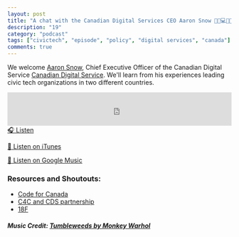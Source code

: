 ```yaml
---
layout: post
title: "A chat with the Canadian Digital Services CEO Aaron Snow 💪🏽💻🇨🇦"
description: "19"
category: "podcast"
tags: ["civictech", "episode", "policy", "digital services", "canada"]
comments: true
---
```

We welcome [Aaron Snow](https://twitter.com/aaronsnow), Chief Executive Officer of the Canadian Digital Service [Canadian Digital Service](https://digital.canada.ca/work-with-us/). We'll learn from his experiences leading civic tech organizations in two different countries.

<iframe width="100%" height="75" scrolling="no" frameborder="no" allow="autoplay" src="https://w.soundcloud.com/player/?url=https%3A//api.soundcloud.com/tracks/501032790&color=%23ff5500&auto_play=false&hide_related=false&show_comments=true&show_user=true&show_reposts=false&show_teaser=true&visual=true"></iframe>
<a href="https://soundcloud.com/user-227289754/19-a-chat-with-canadian-digital-services-ceo-aaron-snow" target="_blank">🎧 Listen</a>

[📱 Listen on iTunes](https://itunes.apple.com/us/podcast/civic-tech-chat/id1350640468?mt=2)

[📱 Listen on Google Music](https://play.google.com/music/listen?u=0#/ps/I2inksjzzzmbxhg5wbojr624doa)

### Resources and Shoutouts:
- [Code for Canada](https://codefor.ca/)
- [C4C and CDS partnership](https://digital.canada.ca/2018/04/19/our-partnership-with-code-for-canada/)
- [18F](https://18f.gsa.gov/) 



##### Music Credit: [Tumbleweeds by Monkey Warhol](http://freemusicarchive.org/music/Monkey_Warhol/Lonely_Hearts_Challenge/Monkey_Warhol_-_Tumbleweeds)
